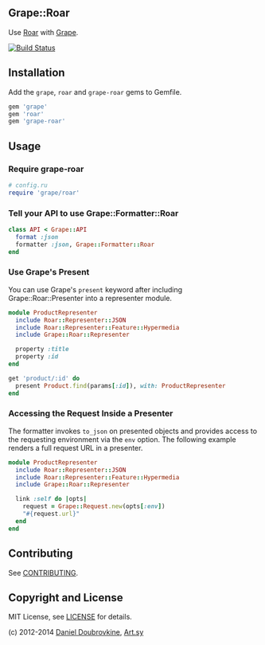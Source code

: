 Grape::Roar
------------

Use [Roar](https://github.com/apotonick/roar) with [Grape](https://github.com/intridea/grape).

[![Build Status](https://secure.travis-ci.org/dblock/grape-roar.png)](http://travis-ci.org/dblock/grape-roar)

Installation
------------

Add the `grape`, `roar` and `grape-roar` gems to Gemfile.

```ruby
gem 'grape'
gem 'roar'
gem 'grape-roar'
```

Usage
-----

### Require grape-roar

```ruby
# config.ru
require 'grape/roar'
```

### Tell your API to use Grape::Formatter::Roar

```ruby
class API < Grape::API
  format :json
  formatter :json, Grape::Formatter::Roar
end
```

### Use Grape's Present

You can use Grape's `present` keyword after including Grape::Roar::Presenter into a representer module.

```ruby
module ProductRepresenter
  include Roar::Representer::JSON
  include Roar::Representer::Feature::Hypermedia
  include Grape::Roar::Representer

  property :title
  property :id
end
```

```ruby
get 'product/:id' do
  present Product.find(params[:id]), with: ProductRepresenter
end
```

### Accessing the Request Inside a Presenter

The formatter invokes `to_json` on presented objects and provides access to the requesting environment via the `env` option. The following example renders a full request URL in a presenter.

```ruby
module ProductRepresenter
  include Roar::Representer::JSON
  include Roar::Representer::Feature::Hypermedia
  include Grape::Roar::Representer

  link :self do |opts|
    request = Grape::Request.new(opts[:env])
    "#{request.url}"
  end
end
```

Contributing
------------

See [CONTRIBUTING](CONTRIBUTING.md).

Copyright and License
---------------------

MIT License, see [LICENSE](http://github.com/dblock/grape-roar/raw/master/LICENSE) for details.

(c) 2012-2014 [Daniel Doubrovkine](http://github.com/dblock), [Art.sy](http://artsy.github.com)

